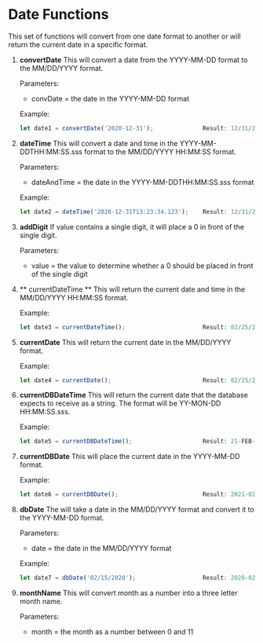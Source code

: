 # Date Functions

This set of functions will convert from one date format to another or will return the current date in a specific format.

1.  **convertDate**
    This will convert a date from the YYYY-MM-DD format to the MM/DD/YYYY format.

    Parameters:<br>
    -  convDate = the date in the YYYY-MM-DD format

    Example:
    ```javascript
    let date1 = convertDate('2020-12-31');              Result: 12/31/2020
    ```

2.  **dateTime**
    This will convert a date and time in the YYYY-MM-DDTHH:MM:SS.sss format to the MM/DD/YYYY HH:MM:SS format.

    Parameters:<br>
    -  dateAndTime = the date in the YYYY-MM-DDTHH:MM:SS.sss format

    Example:
    ```javascript
    let date2 = dateTime('2020-12-31T13:23:34.123');    Result: 12/31/2020 13:23:34
    ```

3.  **addDigit**
    If value contains a single digit, it will place a 0 in front of the single digit.
 
    Parameters:
    -  value = the value to determine whether a 0 should be placed in front of the single digit

4.  ** currentDateTime **
    This will return the current date and time in the MM/DD/YYYY HH:MM:SS format.

    Example:
    ```javascript
    let date3 = currentDateTime();                      Result: 02/25/2021 11:25:43
    ```

5.  **currentDate**
    This will return the current date in the MM/DD/YYYY format.

    Example:
    ```javascript
    let date4 = currentDate();                          Result: 02/25/2021
    ```

6.  **currentDBDateTime**
    This will return the current date that the database expects to receive as a string.  The format will be YY-MON-DD HH:MM:SS.sss.

    Example:
    ```javascript
    let date5 = currentDBDateTime();                    Result: 21-FEB-25 11:25:43.100
    ```

7.  **currentDBDate**
    This will place the current date in the YYYY-MM-DD format.

    Example:
    ```javascript
    let date6 = currentDBDate();                        Result: 2021-02-25
    ```

8.  **dbDate**
    The will take a date in the MM/DD/YYYY format and convert it to the YYYY-MM-DD format.

    Parameters:
    -  date = the date in the MM/DD/YYYY format

    Example:
    ```javascript
    let date7 = dbDate('02/15/2020');                   Result: 2020-02-15
    ```

9.  **monthName**
    This will convert month as a number into a three letter month name.

    Parameters:
    -  month = the month as a number between 0 and 11